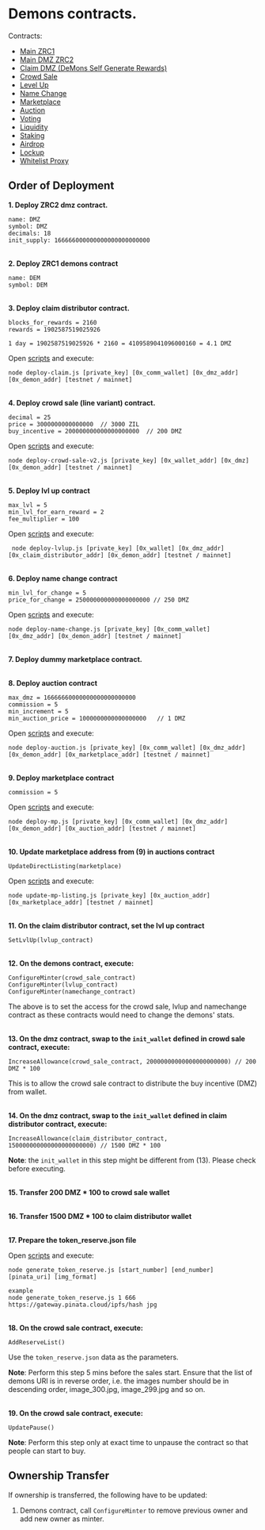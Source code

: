 # Demons contracts.

Contracts:
  * [Main ZRC1](https://github.com/Decentralised-Monsters/demons-scilla/tree/master/ZRC1/nft-demons.scilla)
  * [Main DMZ ZRC2](https://github.com/Decentralised-Monsters/demons-scilla/tree/master/ZRC2/dmz.scilla)
  * [Claim DMZ (DeMons Self Generate Rewards)](https://github.com/Decentralised-Monsters/demons-scilla/tree/master/claim)
  * [Crowd Sale](https://github.com/Decentralised-Monsters/demons-scilla/tree/master/crowd-sale)
  * [Level Up](https://github.com/Decentralised-Monsters/demons-scilla/tree/master/lvl)
  * [Name Change](https://github.com/Decentralised-Monsters/demons-scilla/tree/master/name-change)
  * [Marketplace](https://github.com/Decentralised-Monsters/demons-scilla/tree/master/market-place)
  * [Auction](https://github.com/Decentralised-Monsters/demons-scilla/tree/master/auction)
  * [Voting](https://github.com/Decentralised-Monsters/demons-scilla/tree/master/vote)
  * [Liquidity](https://github.com/Decentralised-Monsters/demons-scilla/tree/master/distributor)
  * [Staking](https://github.com/Decentralised-Monsters/demons-scilla/tree/master/staking)
  * [Airdrop](https://github.com/Decentralised-Monsters/demons-scilla/tree/master/airdrop)
  * [Lockup](https://github.com/Decentralised-Monsters/demons-scilla/tree/master/lockup)
  * [Whitelist Proxy](https://github.com/Decentralised-Monsters/demons-scilla/tree/master/whitelist-proxy)

## Order of Deployment
**1. Deploy ZRC2 dmz contract.**

```
name: DMZ
symbol: DMZ
decimals: 18
init_supply: 166666000000000000000000000
```

\
**2. Deploy ZRC1 demons contract**

```
name: DEM
symbol: DEM
```

\
**3. Deploy claim distributor contract.**

```
blocks_for_rewards = 2160
rewards = 1902587519025926

1 day = 1902587519025926 * 2160 = 4109589041096000160 = 4.1 DMZ
```

Open [scripts](https://github.com/Decentralised-Monsters/demons-scilla/blob/master/scripts/deploy-claim.js) and execute:

```
node deploy-claim.js [private_key] [0x_comm_wallet] [0x_dmz_addr] [0x_demon_addr] [testnet / mainnet]
```

\
**4. Deploy crowd sale (line variant) contract.**

```
decimal = 25
price = 3000000000000000  // 3000 ZIL
buy_incentive = 200000000000000000000  // 200 DMZ
```

Open [scripts](https://github.com/Decentralised-Monsters/demons-scilla/blob/master/scripts/deploy-crowd-sale-v2.js) and execute:

```
node deploy-crowd-sale-v2.js [private_key] [0x_wallet_addr] [0x_dmz] [0x_demon_addr] [testnet / mainnet]
```

\
**5. Deploy lvl up contract**

```
max_lvl = 5
min_lvl_for_earn_reward = 2
fee_multiplier = 100
```

Open [scripts](https://github.com/Decentralised-Monsters/demons-scilla/blob/master/scripts/deploy-lvlup.js) and execute:

```
 node deploy-lvlup.js [private_key] [0x_wallet] [0x_dmz_addr] [0x_claim_distributor_addr] [0x_demon_addr] [testnet / mainnet]
```

\
**6. Deploy name change contract**

```
min_lvl_for_change = 5
price_for_change = 250000000000000000000 // 250 DMZ
```

Open [scripts](https://github.com/Decentralised-Monsters/demons-scilla/blob/master/scripts/deploy-name-change.js) and execute:

```
node deploy-name-change.js [private_key] [0x_comm_wallet] [0x_dmz_addr] [0x_demon_addr] [testnet / mainnet]
```

\
**7. Deploy dummy marketplace contract.**

\
**8. Deploy auction contract**

```
max_dmz = 16666660000000000000000000
commission = 5
min_increment = 5
min_auction_price = 1000000000000000000   // 1 DMZ
```

Open [scripts](https://github.com/Decentralised-Monsters/demons-scilla/blob/master/scripts/deploy-auction.js) and execute:

```
node deploy-auction.js [private_key] [0x_comm_wallet] [0x_dmz_addr] [0x_demon_addr] [0x_marketplace_addr] [testnet / mainnet]
```

\
**9. Deploy marketplace contract**
```
commission = 5
```

Open [scripts](https://github.com/Decentralised-Monsters/demons-scilla/blob/master/scripts/deploy-mp.js) and execute:

```
node deploy-mp.js [private_key] [0x_comm_wallet] [0x_dmz_addr] [0x_demon_addr] [0x_auction_addr] [testnet / mainnet]
```

\
**10. Update marketplace address from (9) in auctions contract**
```
UpdateDirectListing(marketplace)
```

Open [scripts](https://github.com/Decentralised-Monsters/demons-scilla/blob/master/scripts/update-mp-listing.js) and execute:

```
node update-mp-listing.js [private_key] [0x_auction_addr] [0x_marketplace_addr] [testnet / mainnet]
```

\
**11. On the claim distributor contract, set the lvl up contract**
```
SetLvlUp(lvlup_contract)
```

\
**12. On the demons contract, execute:**
```
ConfigureMinter(crowd_sale_contract)
ConfigureMinter(lvlup_contract)
ConfigureMinter(namechange_contract)
```

The above is to set the access for the crowd sale, lvlup and namechange contract as these contracts would need to change the demons' stats.

\
**13. On the dmz contract, swap to the `init_wallet` defined in crowd sale contract, execute:**
```
IncreaseAllowance(crowd_sale_contract, 20000000000000000000000) // 200 DMZ * 100
```

This is to allow the crowd sale contract to distribute the buy incentive (DMZ) from wallet.

\
**14. On the dmz contract, swap to the `init_wallet` defined in claim distributor contract, execute:**
```
IncreaseAllowance(claim_distributor_contract, 150000000000000000000000) // 1500 DMZ * 100
```

**Note**: the `init_wallet` in this step might be different from (13). Please check before executing.

\
**15. Transfer 200 DMZ * 100 to crowd sale wallet**

\
**16. Transfer 1500 DMZ * 100 to claim distributor wallet**

\
**17. Prepare the token_reserve.json file**

Open [scripts](https://github.com/Decentralised-Monsters/demons-scilla/blob/master/scripts/generate_token_reserve.js) and execute:

```
node generate_token_reserve.js [start_number] [end_number] [pinata_uri] [img_format]

example
node generate_token_reserve.js 1 666 https://gateway.pinata.cloud/ipfs/hash jpg
```

\
**18. On the crowd sale contract, execute:**
```
AddReserveList()
```

Use the `token_reserve.json` data as the parameters.

**Note**: Perform this step 5 mins before the sales start. Ensure that the list of demons URI is in reverse order, i.e. the images number should be in descending order, image_300.jpg, image_299.jpg and so on.

\
**19. On the crowd sale contract, execute:**
```
UpdatePause()
```

**Note**: Perform this step only at exact time to unpause the contract so that people can start to buy.


## Ownership Transfer
If ownership is transferred, the following have to be updated:
1. Demons contract, call `ConfigureMinter` to remove previous owner and add new owner as minter.
